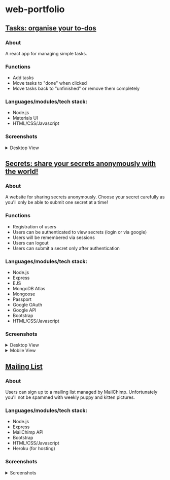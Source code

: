 # web-portfolio

## [Tasks: organise your to-dos](https://github.com/K-712/Tasks-React-App)
### About
A react app for managing simple tasks. 

### Functions
- Add tasks
- Move tasks to "done" when clicked
- Move tasks back to "unfinished" or remove them completely

### Languages/modules/tech stack:
- Node.js
- Materials UI
- HTML/CSS/Javascript

### Screenshots
<details>
  <summary>Desktop View</summary>
  <img src="https://github.com/K-712/web-portfolio/blob/main/Tasks/tasks-desktop-1.png?raw=true" width="350">
    <img src="https://github.com/K-712/web-portfolio/blob/main/Tasks/tasks-desktop-2.png?raw=true" width="350">
    <img src="https://github.com/K-712/web-portfolio/blob/main/Tasks/tasks-desktop-3.png?raw=true" width="350">
    <summary>Tablet View</summary>
    <img src="https://github.com/K-712/web-portfolio/blob/main/Tasks/tasks-ipad.png?raw=true" width="350">
    <summary>Mobile View</summary>
    <img src="https://github.com/K-712/web-portfolio/blob/main/Tasks/tasks-phone.png?raw=true" width="350">
</details>

## [Secrets: share your secrets anonymously with the world!](https://3000-k712-secretsejs-cxd5tucwj6c.ws-eu46.gitpod.io)
### About
A website for sharing secrets anonymously. Choose your secret carefully as you'll only be able to submit one secret at a time! 

### Functions
- Registration of users
- Users can be authenticated to view secrets (login or via google)
- Users will be remembered via sessions
- Users can logout 
- Users can submit a secret only after authentication

### Languages/modules/tech stack:
- Node.js
- Express
- EJS
- MongoDB Atlas
- Mongoose
- Passport
- Google OAuth
- Google API
- Bootstrap
- HTML/CSS/Javascript

### Screenshots
<details>
  <summary>Desktop View</summary>
  
Home       |  Sign up
:-------------------------:|:-------------------------:
<img src="https://github.com/K-712/web-portfolio/blob/main/Secrets/secrets_home_page.png?raw=true" width="350">  |  <img src="https://github.com/K-712/web-portfolio/blob/main/Secrets/Secrets_signup.png?raw=true " width="350">

Login       |  Secrets
:-------------------------:|:-------------------------:
<img src="https://github.com/K-712/web-portfolio/blob/main/Secrets/secrets_login.png?raw=true" width="350">  |  <img src="https://github.com/K-712/web-portfolio/blob/main/Secrets/secrets_secrets_page.png?raw=true " width="350">

Submitting a secret |
:-------------------------:
<img src="https://github.com/K-712/web-portfolio/blob/main/Secrets/secrets_submit_secret.png?raw=true " width="350"> |
</details>

<details>
  <summary>Mobile View</summary>
  
  Home       |  Sign up
:-------------------------:|:-------------------------:
<img src="https://github.com/K-712/web-portfolio/blob/main/Secrets/Screenshot_20220604-142551.jpg?raw=true" width="350">  |  <img src="https://github.com/K-712/web-portfolio/blob/main/Secrets/Screenshot_20220604-142600.jpg?raw=true " width="350">

Login       |  Secrets (extended screenshot)
:-------------------------:|:-------------------------:
<img src="https://github.com/K-712/web-portfolio/blob/main/Secrets/Screenshot_20220604-141847__01.jpg?raw=true" width="350">  |  <img src="https://github.com/K-712/web-portfolio/blob/main/Secrets/Screenshot_20220604-142002.jpg?raw=true " width="350"> 

Submitting a secret |
:-------------------------:
<img src="https://github.com/K-712/web-portfolio/blob/main/Secrets/Screenshot_20220604-142625.jpg?raw=true " width="350"> |
  
</details>

## [Mailing List](https://blooming-brook-22689.herokuapp.com/)

### About
Users can sign up to a mailing list managed by MailChimp. Unfortunately you'll not be spammed with weekly puppy and kitten pictures. 


### Languages/modules/tech stack:
- Node.js
- Express
- MailChimp API
- Bootstrap
- HTML/CSS/Javascript
- Heroku (for hosting)

### Screenshots
<details>
  <summary>Screenshots</summary>
  
Desktop       |  Mobile
:-------------------------:|:-------------------------:
<img src="https://github.com/K-712/web-portfolio/blob/main/MailingList/Screenshot%202022-06-04%20at%2014.47.00.png?raw=true" width="350">  |  <img src="https://github.com/K-712/web-portfolio/blob/main/MailingList/Screenshot_20220604-144921.jpg?raw=true " width="150">

</details>

